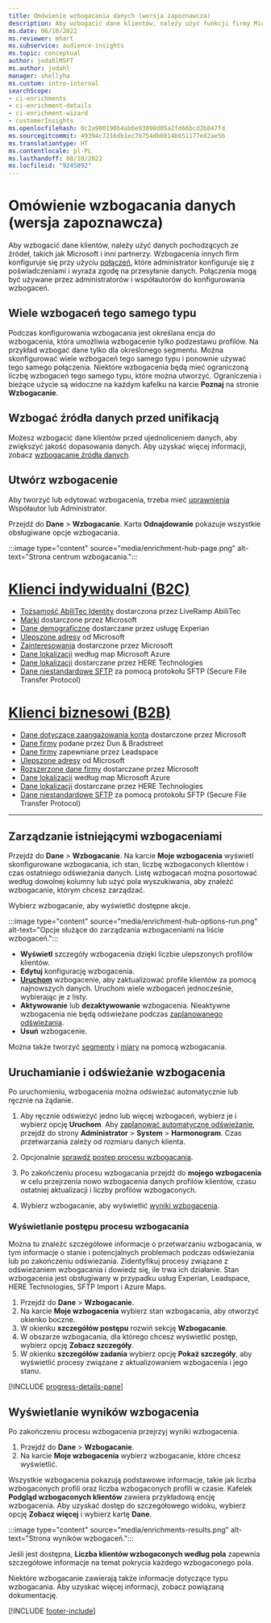 ```yaml
---
title: Omówienie wzbogacania danych (wersja zapoznawcza)
description: Aby wzbogacić dane klientów, należy użyć funkcji firmy Microsoft i innych usług innych firm.
ms.date: 06/10/2022
ms.reviewer: mhart
ms.subservice: audience-insights
ms.topic: conceptual
author: jodahlMSFT
ms.author: jodahl
manager: shellyha
ms.custom: intro-internal
searchScope:
- ci-enrichments
- ci-enrichment-details
- ci-enrichment-wizard
- customerInsights
ms.openlocfilehash: 0c2a900190b4ab6e93098d05a2fd66bcd2b847fd
ms.sourcegitcommit: 49394c7216db1ec7b754db6014b651177e82ae5b
ms.translationtype: HT
ms.contentlocale: pl-PL
ms.lasthandoff: 08/10/2022
ms.locfileid: "9245892"
---
```

# <a name="data-enrichment-preview-overview"></a>Omówienie wzbogacania danych (wersja zapoznawcza)

Aby wzbogacić dane klientów, należy użyć danych pochodzących ze źródeł, takich jak Microsoft i inni partnerzy. Wzbogacenia innych firm konfiguruje się przy użyciu [połączeń](connections.md), które administrator konfiguruje się z poświadczeniami i wyraża zgodę na przesyłanie danych. Połączenia mogą być używane przez administratorów i współautorów do konfigurowania wzbogaceń.  

## <a name="multiple-enrichments-of-the-same-type"></a>Wiele wzbogaceń tego samego typu

Podczas konfigurowania wzbogacania jest określana encja do wzbogacenia, która umożliwia wzbogacenie tylko podzestawu profilów. Na przykład wzbogać dane tylko dla określonego segmentu. Można skonfigurować wiele wzbogaceń tego samego typu i ponownie używać tego samego połączenia. Niektóre wzbogacenia będą mieć ograniczoną liczbę wzbogaceń tego samego typu, które można utworzyć. Ograniczenia i bieżące użycie są widoczne na każdym kafelku na karcie **Poznaj** na stronie **Wzbogacanie**.

## <a name="enrich-data-sources-before-unification"></a>Wzbogać źródła danych przed unifikacją

Możesz wzbogacić dane klientów przed ujednoliceniem danych, aby zwiększyć jakość dopasowania danych. Aby uzyskać więcej informacji, zobacz [wzbogacanie źródła danych](data-sources-enrichment.md).

## <a name="create-an-enrichment"></a>Utwórz wzbogacenie

Aby tworzyć lub edytować wzbogacenia, trzeba mieć [uprawnienia](permissions.md) Współautor lub Administrator.

Przejdź do **Dane** > **Wzbogacanie**. Karta **Odnajdowanie** pokazuje wszystkie obsługiwane opcje wzbogacania.

:::image type="content" source="media/enrichment-hub-page.png" alt-text="Strona centrum wzbogacania.":::

# <a name="individual-consumers-b-to-c"></a>[Klienci indywidualni (B2C)](#tab/b2c)

- [Tożsamość AbiliTec Identity](enrichment-liveramp.md) dostarczona przez LiveRamp AbiliTec
- [Marki](enrichment-microsoft.md) dostarczone przez Microsoft
- [Dane demograficzne](enrichment-experian.md) dostarczane przez usługę Experian
- [Ulepszone adresy](enrichment-enhanced-addresses.md) od Microsoft
- [Zainteresowania](enrichment-microsoft.md) dostarczone przez Microsoft
- [Dane lokalizacji](enrichment-azure-maps.md) według map Microsoft Azure
- [Dane lokalizacji](enrichment-here.md) dostarczane przez HERE Technologies
- [Dane niestandardowe SFTP](enrichment-SFTP-custom-import.md) za pomocą protokołu SFTP (Secure File Transfer Protocol)

# <a name="business-accounts-b-to-b"></a>[Klienci biznesowi (B2B)](#tab/b2b)

- [Dane dotyczące zaangażowania konta](enrichment-office.md) dostarczone przez Microsoft
- [Dane firmy](enrichment-dnb.md) podane przez Dun & Bradstreet
- [Dane firmy](enrichment-leadspace.md) zapewniane przez Leadspace
- [Ulepszone adresy](enrichment-enhanced-addresses.md) od Microsoft
- [Rozszerzone dane firmy](enrichment-enhanced-company-data.md) dostarczane przez Microsoft
- [Dane lokalizacji](enrichment-azure-maps.md) według map Microsoft Azure
- [Dane lokalizacji](enrichment-here.md) dostarczane przez HERE Technologies
- [Dane niestandardowe SFTP](enrichment-SFTP-custom-import.md) za pomocą protokołu SFTP (Secure File Transfer Protocol)

---

## <a name="manage-existing-enrichments"></a>Zarządzanie istniejącymi wzbogaceniami

Przejdź do **Dane** > **Wzbogacanie**. Na karcie **Moje wzbogacenia** wyświetl skonfigurowane wzbogacania, ich stan, liczbę wzbogaconych klientów i czas ostatniego odświeżania danych. Listę wzbogacań można posortować według dowolnej kolumny lub użyć pola wyszukiwania, aby znaleźć wzbogacanie, którym chcesz zarządzać.

Wybierz wzbogacanie, aby wyświetlić dostępne akcje.

:::image type="content" source="media/enrichment-hub-options-run.png" alt-text="Opcje służące do zarządzania wzbogaceniami na liście wzbogaceń.":::

- **Wyświetl** szczegóły wzbogacenia dzięki liczbie ulepszonych profilów klientów.
- **Edytuj** konfigurację wzbogacenia.
- [**Uruchom**](#run-or-refresh-enrichments) wzbogacenie, aby zaktualizować profile klientów za pomocą najnowszych danych. Uruchom wiele wzbogaceń jednocześnie, wybierając je z listy.
- **Aktywowanie** lub **dezaktywowanie** wzbogacenia. Nieaktywne wzbogacenia nie będą odświeżane podczas [zaplanowanego odświeżania](schedule-refresh.md).
- **Usuń** wzbogacenie.

Można także tworzyć [segmenty](segments.md) i [miary](measures.md) na pomocą wzbogacania.

## <a name="run-or-refresh-enrichments"></a>Uruchamianie i odświeżanie wzbogacenia

Po uruchomieniu, wzbogacenia można odświeżać automatycznie lub ręcznie na żądanie.

1. Aby ręcznie odświeżyć jedno lub więcej wzbogaceń, wybierz je i wybierz opcję **Uruchom**. Aby [zaplanować automatyczne odświeżanie](schedule-refresh.md), przejdź do strony **Administrator** > **System** > **Harmonogram**. Czas przetwarzania zależy od rozmiaru danych klienta.

1. Opcjonalnie [sprawdź postęp procesu wzbogacania](#see-the-progress-of-the-enrichment-process).

1. Po zakończeniu procesu wzbogacania przejdź do **mojego wzbogacenia** w celu przejrzenia nowo wzbogacenia danych profilów klientów, czasu ostatniej aktualizacji i liczby profilów wzbogaconych.

1. Wybierz wzbogacanie, aby wyświetlić [wyniki wzbogacenia](#view-enrichment-results).

### <a name="see-the-progress-of-the-enrichment-process"></a>Wyświetlanie postępu procesu wzbogacania

Można tu znaleźć szczegółowe informacje o przetwarzaniu wzbogacania, w tym informacje o stanie i potencjalnych problemach podczas odświeżania lub po zakończeniu odświeżania. Zidentyfikuj procesy związane z odświeżaniem wzbogacania i dowiedz się, ile trwa ich działanie. Stan wzbogacenia jest obsługiwany w przypadku usług Experian, Leadspace, HERE Technologies, SFTP Import i Azure Maps.

1. Przejdź do **Dane** > **Wzbogacanie**.
1. Na karcie **Moje wzbogacenia** wybierz stan wzbogacania, aby otworzyć okienko boczne.
1. W okienku **szczegółów postępu** rozwiń sekcję **Wzbogacanie**.
1. W obszarze wzbogacania, dla którego chcesz wyświetlić postęp, wybierz opcję **Zobacz szczegóły**.
1. W okienku **szczegółów zadania** wybierz opcję **Pokaż szczegóły**, aby wyświetlić procesy związane z aktualizowaniem wzbogacenia i jego stanu.

[!INCLUDE [progress-details-pane](includes/progress-details-pane.md)]

## <a name="view-enrichment-results"></a>Wyświetlanie wyników wzbogacenia

Po zakończeniu procesu wzbogacenia przejrzyj wyniki wzbogacenia.

1. Przejdź do **Dane** > **Wzbogacanie**.
1. Na karcie **Moje wzbogacenia** wybierz wzbogacanie, które chcesz wyświetlić.

Wszystkie wzbogacenia pokazują podstawowe informacje, takie jak liczba wzbogaconych profili oraz liczba wzbogaconych profili w czasie. Kafelek **Podgląd wzbogaconych klientów** zawiera przykładową encję wzbogacenia. Aby uzyskać dostęp do szczegółowego widoku, wybierz opcję **Zobacz więcej** i wybierz kartę **Dane**.

:::image type="content" source="media/enrichments-results.png" alt-text="Strona wyników wzbogaceń.":::

Jeśli jest dostępna, **Liczba klientów wzbogaconych według pola** zapewnia szczegółowe informacje na temat pokrycia każdego wzbogaconego pola.

Niektóre wzbogacanie zawierają także informacje dotyczące typu wzbogacania. Aby uzyskać więcej informacji, zobacz powiązaną dokumentację.

[!INCLUDE [footer-include](includes/footer-banner.md)]
